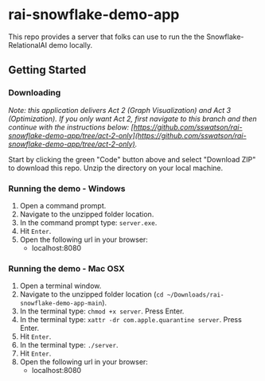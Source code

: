 # rai-snowflake-demo-app

This repo provides a server that folks can use to run the the Snowflake-RelationalAI demo locally.

## Getting Started

### Downloading

*Note: this application delivers Act 2 (Graph Visualization) and Act 3 (Optimization). If you only want Act 2, first navigate to this branch and then continue with the instructions below: [https://github.com/sswatson/rai-snowflake-demo-app/tree/act-2-only](https://github.com/sswatson/rai-snowflake-demo-app/tree/act-2-only).*

Start by clicking the green "Code" button above and select "Download ZIP" to download this repo. Unzip the directory on your local machine.

### Running the demo - Windows

1. Open a command prompt.
2. Navigate to the unzipped folder location.
3. In the command prompt type: `server.exe`.
4. Hit `Enter`.
5. Open the following url in your browser:
   - localhost:8080

### Running the demo - Mac OSX

1. Open a terminal window.
2. Navigate to the unzipped folder location (`cd ~/Downloads/rai-snowflake-demo-app-main`).
3. In the terminal type: `chmod +x server`. Press Enter.
4. In the terminal type: `xattr -dr com.apple.quarantine server`. Press Enter.
5. Hit `Enter`.
6. In the terminal type: `./server`.
7. Hit `Enter`.
8. Open the following url in your browser:
   - localhost:8080
